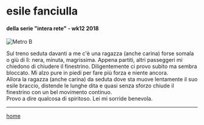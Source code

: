# esile fanciulla

#### della serie "intera rete" - wk12 2018
![](https://drive.google.com/uc?id=18LLfhuxw4ZPbQVfAqOvz3v0F6cb_QXv4 "Metro B")  
<!--- /interarete201.png -->  

Sul treno seduta davanti a me c'è una ragazza (anche carina) forse somala o giù di lì: nera, minuta, magrissima.
Appena partiti, altri passeggeri mi chiedono di chiudere il finestrino. Diligentemente ci provo subito ma sembra bloccato. Mi alzo pure in piedi per fare più forza e niente ancora.  
Allora la ragazza (anche carina) da seduta dove sta muove lentamente il suo esile braccio, distende le lunghe dita e quasi senza sforzo chiude il finestrino con un bel movimento continuo.  
Provo a dire qualcosa di spiritoso. Lei mi sorride benevola.  

---  
[home](/interarete.md)